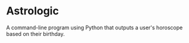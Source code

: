 # Astrologic
A command-line program using Python that outputs a user's horoscope based on their birthday.
